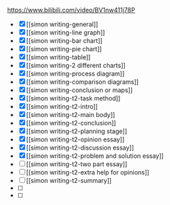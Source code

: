 https://www.bilibili.com/video/BV1nw411j78P

- [x] [[simon writing-general]]
- [x] [[simon writing-line graph]]
- [x] [[simon writing-bar chart]]
- [x] [[simon writing-pie chart]]
- [x] [[simon writing-table]]
- [x] [[simon writing-2 different charts]]
- [x] [[simon writing-process diagram]]
- [x] [[simon writing-comparison diagrams]]
- [x] [[simon writing-conclusion or maps]]
- [x] [[simon writing-t2-task method]]
- [x] [[simon writing-t2-intro]]
- [x] [[simon writing-t2-main body]]
- [x] [[simon writing-t2-conclusion]]
- [x] [[simon writing-t2-planning stage]]
- [x] [[simon writing-t2-opinion essay]]
- [x] [[simon writing-t2-discussion essay]]
- [x] [[simon writing-t2-problem and solution essay]]
- [ ] [[simon writing-t2-two part essay]]
- [ ] [[simon writing-t2-extra help for opinions]]
- [ ] [[simon writing-t2-summary]]
- [ ]
- [ ]
